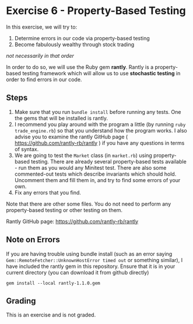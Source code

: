 # Exercise 6 - Property-Based Testing

In this exercise, we will try to:

1. Determine errors in our code via property-based testing
2. Become fabulously wealthy through stock trading

_not necessarily in that order_

In order to do so, we will use the Ruby gem __rantly__.  Rantly is a property-based testing framework which will allow us to use __stochastic testing__ in order to find errors in our code.

## Steps

1. Make sure that you run `bundle install` before running any tests.  One the gems that will be installed is rantly.
1. I recommend you play around with the program a little (by running `ruby trade_engine.rb`) so that you understand how the program works.  I also advise you to examine the rantly GitHub page ( https://github.com/rantly-rb/rantly ) if you have any questions in terms of syntax.
3. We are going to test the `Market` class (in `market.rb`) using property-based testing.  There are already several property-based tests available - run them as you would any Minitest test.  There are also some commented-out tests which describe invariants which should hold.  Uncomment them and fill them in, and try to find some errors of your own.
5. Fix any errors that you find.

Note that there are other some files.  You do not need to perform any property-based testing or other testing on them.

Rantly GitHub page: https://github.com/rantly-rb/rantly

## Note on Errors

If you are having trouble using bundle install (such as an error saying `Gem::RemoteFetcher::UnknownHostError timed out` or something similar), I have included the rantly gem in this repository.  Ensure that it is in your current directory (you can download it from github directly)

`gem install --local rantly-1.1.0.gem`

## Grading

This is an exercise and is not graded.


